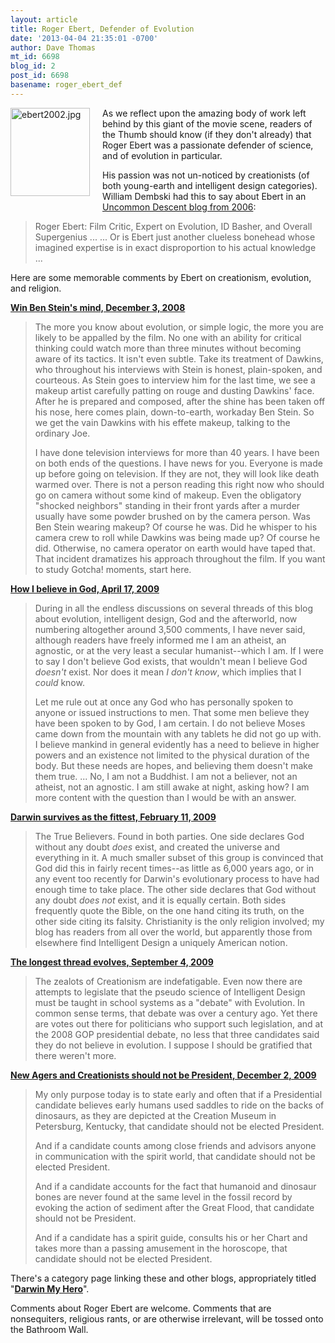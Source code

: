 ```yaml
---
layout: article
title: Roger Ebert, Defender of Evolution
date: '2013-04-04 21:35:01 -0700'
author: Dave Thomas
mt_id: 6698
blog_id: 2
post_id: 6698
basename: roger_ebert_def
---
```

<img src="http://pandasthumb.org/ebert2002.jpg" alt="ebert2002.jpg" width="127" height="141" style="float: left; margin: 0 20px 20px 0;" class="mt-image-left" />

As we reflect upon the amazing body of work left behind by this giant of the movie scene, readers of the Thumb should know (if they don't already) that Roger Ebert was a passionate defender of science, and of evolution in particular.

His passion was not un-noticed by creationists (of both young-earth and intelligent design categories). William Dembski had this to say about Ebert in an [Uncommon Descent blog from 2006](http://www.uncommondescent.com/intelligent-design/roger-ebert-film-critic-expert-on-evolution-id-basher-and-overall-supergenius/):


> Roger Ebert: Film Critic, Expert on Evolution, ID Basher, and Overall Supergenius ...
> ... Or is Ebert just another clueless bonehead whose imagined expertise is in exact disproportion to his actual knowledge ...

Here are some memorable comments by Ebert on creationism, evolution, and religion.

**[Win Ben Stein's mind, December 3, 2008](http://blogs.suntimes.com/ebert/2008/12/win_ben_steins_mind.html)**


> The more you know about evolution, or simple logic, the more you are likely to be appalled by the film. No one with an ability for critical thinking could watch more than three minutes without becoming aware of its tactics. It isn't even subtle. Take its treatment of Dawkins, who throughout his interviews with Stein is honest, plain-spoken, and courteous. As Stein goes to interview him for the last time, we see a makeup artist carefully patting on rouge and dusting Dawkins' face. After he is prepared and composed, after the shine has been taken off his nose, here comes plain, down-to-earth, workaday Ben Stein. So we get the vain Dawkins with his effete makeup, talking to the ordinary Joe.
> 
> I have done television interviews for more than 40 years. I have been on both ends of the questions. I have news for you. Everyone is made up before going on television. If they are not, they will look like death warmed over. There is not a person reading this right now who should go on camera without some kind of makeup. Even the obligatory "shocked neighbors" standing in their front yards after a murder usually have some powder brushed on by the camera person. Was Ben Stein wearing makeup? Of course he was. Did he whisper to his camera crew to roll while Dawkins was being made up? Of course he did. Otherwise, no camera operator on earth would have taped that. That incident dramatizes his approach throughout the film. If you want to study Gotcha! moments, start here.

**[How I believe in God, April 17, 2009](http://blogs.suntimes.com/ebert/2009/04/how_i_believe_in_g.html)**


> During in all the endless discussions on several threads of this blog about evolution, intelligent design, God and the afterworld, now numbering altogether around 3,500 comments, I have never said, although readers have freely informed me I am an atheist, an agnostic, or at the very least a secular humanist--which I am. If I were to say I don't believe God exists, that wouldn't mean I believe God _doesn't_ exist. Nor does it mean _I don't know_, which implies that I _could_ know.
> 
> Let me rule out at once any God who has personally spoken to anyone or issued instructions to men. That some men believe they have been spoken to by God, I am certain. I do not believe Moses came down from the mountain with any tablets he did not go up with. I believe mankind in general evidently has a need to believe in higher powers and an existence not limited to the physical duration of the body. But these needs are hopes, and believing them doesn't make them true.
> ...
> No, I am not a Buddhist. I am not a believer, not an atheist, not an agnostic. I am still awake at night, asking how? I am more content with the question than I would be with an answer.

**[Darwin survives as the fittest, February 11, 2009](http://blogs.suntimes.com/ebert/2009/02/darwin_survives_as_the_fittest.html)**


> The True Believers. Found in both parties. One side declares God without any doubt _does_ exist, and created the universe and everything in it. A much smaller subset of this group is convinced that God did this in fairly recent times--as little as 6,000 years ago, or in any event too recently for Darwin's evolutionary process to have had enough time to take place. The other side declares that God without any doubt _does not_ exist, and it is equally certain. Both sides frequently quote the Bible, on the one hand citing its truth, on the other side citing its falsity. Christianity is the only religion involved; my blog has readers from all over the world, but apparently those from elsewhere find Intelligent Design a uniquely American notion.

**[The longest thread evolves, September 4, 2009](http://blogs.suntimes.com/ebert/2009/09/the_longest_thread_evolves.html)**


> The zealots of Creationism are indefatigable. Even now there are attempts to legislate that the pseudo science of Intelligent Design must be taught in school systems as a "debate" with Evolution. In common sense terms, that debate was over a century ago. Yet there are votes out there for politicians who support such legislation, and at the 2008 GOP presidential debate, no less that three candidates said they do not believe in evolution. I suppose I should be gratified that there weren't more.

**[New Agers and Creationists should not be President, December 2, 2009](http://blogs.suntimes.com/ebert/2009/12/new_agers_and_creationists_sho.html)**


> My only purpose today is to state early and often that if a Presidential candidate believes early humans used saddles to ride on the backs of dinosaurs, as they are depicted at the Creation Museum in Petersburg, Kentucky, that candidate should not be elected President.
> 
> And if a candidate counts among close friends and advisors anyone in communication with the spirit world, that candidate should not be elected President.
> 
> And if a candidate accounts for the fact that humanoid and dinosaur bones are never found at the same level in the fossil record by evoking the action of sediment after the Great Flood, that candidate should not be President.
> 
> And if a candidate has a spirit guide, consults his or her Chart and takes more than a passing amusement in the horoscope, that candidate should not be elected President.

There's a category page linking these and other blogs, appropriately titled "**[Darwin My Hero](http://blogs.suntimes.com/ebert/darwin_my_hero/)**".

Comments about Roger Ebert are welcome.  Comments that are nonsequiters, religious rants, or are otherwise irrelevant, will be tossed onto the Bathroom Wall.
